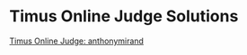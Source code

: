 # Timus Online Judge Solutions
[Timus Online Judge: anthonymirand](http://acm.timus.ru/author.aspx?id=187147)
